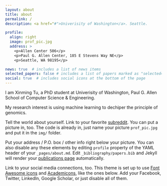 ```yaml
---
layout: about
title: about
permalink: /
description: <a href="#">Univerisity of Washington</a>. Seattle.

profile:
  align: right
  image: prof_pic.jpg
  address: >
    <p>Allen Center 506</p>
    <p>Paul G. Allen Center, 185 E Stevens Way NE</p>
    <p>Seattle, WA 98195</p>

news: true  # includes a list of news items
selected_papers: false # includes a list of papers marked as "selected={true}"
social: true  # includes social icons at the bottom of the page
---
```


I am Xinming Tu, a PhD student at Univerisity of Washington, Paul G. Allen School of Computer Science & Engineering. 

My research interest is using machine learning to dechiper the principle of genomics. 

Tell the world about yourself. Link to your favorite [subreddit](http://reddit.com). You can put a picture in, too. The code is already in, just name your picture `prof_pic.jpg` and put it in the `img/` folder.

Put your address / P.O. box / other info right below your picture. You can also disable any these elements by editing `profile` property of the YAML header of your `_pages/about.md`. Edit `_bibliography/papers.bib` and Jekyll will render your [publications page](/al-folio/publications/) automatically.

Link to your social media connections, too. This theme is set up to use [Font Awesome icons](http://fortawesome.github.io/Font-Awesome/) and [Academicons](https://jpswalsh.github.io/academicons/), like the ones below. Add your Facebook, Twitter, LinkedIn, Google Scholar, or just disable all of them.
